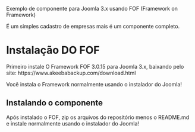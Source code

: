 <p>Exemplo de componente para Joomla 3.x usando FOF (Framework on Framework)</p>
<p>É um simples cadastro de empresas mais é um componente completo.</p>
<h1>Instalação DO FOF</h1>
<p>Primeiro instale O Framework FOF 3.0.15 para Joomla 3.x, baixando pelo site: https://www.akeebabackup.com/download.html</p>
<p>Você instala o Framework normalmente usando o instalador do Joomla!</p>
<h2>Instalando o componente</h2>
<p>Após instalado o FOF, zip os arquivos do repositório menos o README.md e instale normalmente usando o instalador do Joomla!</p>